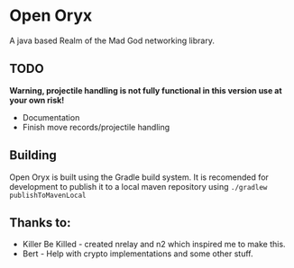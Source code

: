 # Open Oryx
A java based Realm of the Mad God networking library.
## TODO
**Warning, projectile handling is not fully functional in this version use at your own risk!**
 - Documentation
 - Finish move records/projectile handling
## Building
Open Oryx is built using the Gradle build system. It is recomended for development to publish it to a local maven repository using `./gradlew publishToMavenLocal`
## Thanks to:
 - Killer Be Killed - created nrelay and n2 which inspired me to make this.
 - Bert - Help with crypto implementations and some other stuff. 
